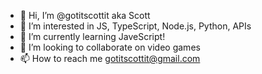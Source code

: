 - 👋 Hi, I’m @gotitscottit aka Scott 
- 👀 I’m interested in JS, TypeScript, Node.js, Python, APIs
- 🌱 I’m currently learning JaveScript!
- 💞️ I’m looking to collaborate on video games
- 📫 How to reach me gotitscottit@gmail.com
